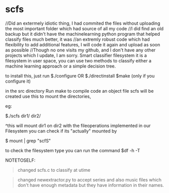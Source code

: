 # scfs
//Did an extermely idiotic thing, I had commited the files without uploading the most important folder which had source of all my code
//I did find an old backup but it didn't have the machinelearning python program that helped classify files much better, it was 
//an extremly robust code which had flexibility to add additional features, I will code it again and upload as soon as possible
//Though no one visits my github, and I don't have any other projects which I update, I am sorry. 
Smart classifier filesystem
it is a filesystem in user space, you can use two methods to classify either
a machine learning approach or a simple decision tree. 


to install this, just run 
$./configure OR $./directinstall 
$make (only if you configure it) 


in the src directory
Run make to compile code
an object file scfs will be created 
use this to mount the directories,

eg: 

$./scfs dir1/ dir2/ 

^this will mount dir1 on dir2 with the fileoperations implemented in our Filesystem
you can check if its "actually" mounted by 

$ mount | grep "scfS" 

to check the filesystem type you can run the command 
$df -h -T

NOTETOSELF: 
	
>	changed scfs.c to classify at utime

>	changed newextractor.py to accept series and also music files which don't have enough metadata but they have information
	in their names. 
